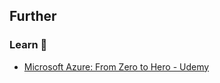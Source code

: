 ## Further

### Learn 🧠

- [Microsoft Azure: From Zero to Hero - Udemy](https://www.udemy.com/course/microsoft-azure-from-zero-to-hero-the-complete-guide/)
